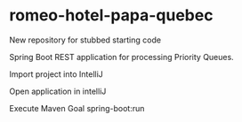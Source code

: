 # romeo-hotel-papa-quebec
New repository for stubbed starting code

Spring Boot REST application for processing Priority Queues. 

Import project into IntelliJ

Open application in intelliJ

Execute Maven Goal 
spring-boot:run
